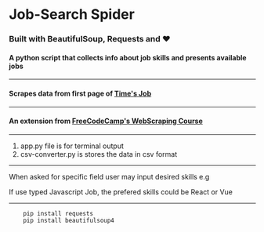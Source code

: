 # Job-Search  Spider
### Built with BeautifulSoup, Requests and ❤
#### A python script that collects info about job skills and presents available jobs 
___
#### Scrapes data from first page of [Time's Job](www.timesjobs.com)
___
#### An extension from [FreeCodeCamp's WebScraping Course](https://www.youtube.com/watch?v=XVv6mJpFOb0)
___

1. app.py file is for terminal output
2. csv-converter.py is stores the data in csv format

___
When asked for specific field user may input desired skills e.g

If use typed Javascript Job, the prefered skills could be React or Vue
___

```
    pip install requests
    pip install beautifulsoup4
```